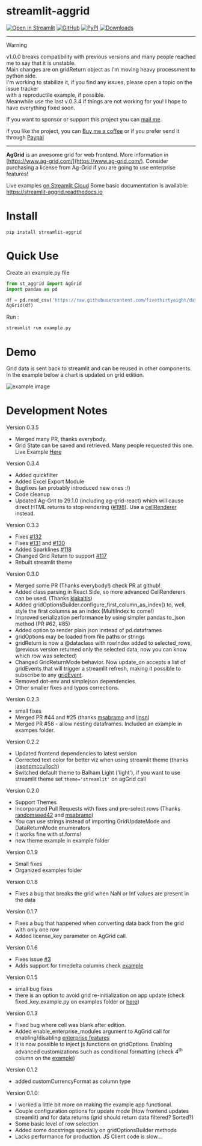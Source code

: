 # streamlit-aggrid

[![Open in Streamlit][share_badge]][share_link] [![GitHub][github_badge]][github_link] [![PyPI][pypi_badge]][pypi_link] [![Downloads][downloads_badge]][downloads_link]

---
> [!WARNING] 
> v1.0.0 breaks compatibility with previous versions and many people reached me to say that it is unstable.  
> Main changes are on gridReturn object as I'm moving heavy processment to python side.  
> I'm working to stabilize it, if you find any issues, please open a topic on the issue tracker  
> with a reproductile example, if possible.  
> Meanwhile use the last v.0.3.4 if things are not working for you! I hope to have everything fixed soon.  


If you want to sponsor or support this project you can [mail me](mailto:pablo.fonseca+staggrid@gmail.com).   


if you like the project, you can [Buy me a coffee](https://www.buymeacoffee.com/pablofonseca) or  if you prefer send it through [Paypal](https://www.paypal.com/donate?hosted_button_id=8HGLA4JZBYFPQ)

---

**AgGrid** is an awesome grid for web frontend. More information in [https://www.ag-grid.com/](https://www.ag-grid.com/). Consider purchasing a license from Ag-Grid if you are going to use enterprise features!


Live examples [on Streamlit Cloud](https://staggrid-examples.streamlit.app/) Some basic documentation is available: https://streamlit-aggrid.readthedocs.io

# Install

```
pip install streamlit-aggrid

```

# Quick Use

Create an example.py file

```python
from st_aggrid import AgGrid
import pandas as pd

df = pd.read_csv('https://raw.githubusercontent.com/fivethirtyeight/data/master/airline-safety/airline-safety.csv')
AgGrid(df)
```

Run :

```shell
streamlit run example.py
```

# Demo

Grid data is sent back to streamlit and can be reused in other components. In the example below a chart is updated on grid edition.

![example image](https://github.com/PablocFonseca/streamlit-aggrid/raw/main/group_selection_example.gif)

# Development Notes
Version 0.3.5
 - Merged many PR, thanks everybody.
 - Grid State can be saved and retrieved. Many people requested this one. Live Example [Here](https://staggrid-examples.streamlit.app/?example=%27Grid%20State%27) 


Version 0.3.4

- Added quickfilter
- Added Excel Export Module
- Bugfixes (an probably introduced new ones :/)
- Code cleanup
- Updated Ag-Grit to 29.1.0 (including ag-grid-react) which will cause direct HTML returns to stop rendering ([#198](https://github.com/PablocFonseca/streamlit-aggrid/issues/198)). Use a [cellRenderer](https://www.ag-grid.com/javascript-data-grid/component-cell-renderer/) instead.

Version 0.3.3

- Fixes [#132](https://github.com/PablocFonseca/streamlit-aggrid/issues/132)
- Fixes [#131](https://github.com/PablocFonseca/streamlit-aggrid/issues/131) and [#130](https://github.com/PablocFonseca/streamlit-aggrid/issues/130)
- Added Sparklines [#118](https://github.com/PablocFonseca/streamlit-aggrid/issues/118)
- Changed Grid Return to support [#117](https://github.com/PablocFonseca/streamlit-aggrid/issues/117)
- Rebuilt streamlit theme

Version 0.3.0

- Merged some PR (Thanks everybody!) check PR at github!
- Added class parsing in React Side, so more advanced CellRenderers can be used. (Thanks [kjakaitis](https://github.com/kjakaitis))
- Added gridOptionsBuilder.configure_first_column_as_index() to, well, style the first columns as an index (MultiIndex to come!)
- Improved serialization performance by using simpler pandas to_json method (PR #62, #85)
- Added option to render plain json instead of pd.dataframes
- gridOptions may be loaded from file paths or strings
- gridReturn is now a @dataclass with rowIndex added to selected_rows, (previous version returned only the selected data, now you can know which row was selected)
- Changed GridReturnMode behavior. Now update_on accepts a list of gridEvents that will trigger a streamlit refresh, making it possible to subscribe to any [gridEvent](https://www.ag-grid.com/javascript-data-grid/grid-events/).
- Removed dot-env and simplejson dependencies.
- Other smaller fixes and typos corrections.

Version 0.2.3

- small fixes
- Merged PR #44 and #25 (thanks [msabramo](https://github.com/msabramo) and [ljnsn](https://github.com/ljnsn))
- Merged PR #58 - allow nesting dataframes. Included an example in exampes folder.

Version 0.2.2

- Updated frontend dependencies to latest version
- Corrected text color for better viz when using streamlit theme (thanks [jasonpmcculloch](https://github.com/jasonpmcculloch))
- Switched default theme to Balham Light ('light'), if you want to use streamlit theme set `theme='streamlit'` on agGrid call

Version 0.2.0

- Support Themes
- Incorporated Pull Requests with fixes and pre-select rows (Thanks [randomseed42](https://github.com/randomseed42) and [msabramo](https://github.com/msabramo))
- You can use strings instead of importing GridUpdateMode and DataReturnMode enumerators
- it works fine with st.forms!
- new theme example in example folder

Version 0.1.9

- Small fixes
- Organized examples folder

Version 0.1.8

- Fixes a bug that breaks the grid when NaN or Inf values are present in the data

Version 0.1.7

- Fixes a bug that happened when converting data back from the grid with only one row
- Added license_key parameter on AgGrid call.

Version 0.1.6

- Fixes issue [#3](https://github.com/PablocFonseca/streamlit-aggrid/issues/3)
- Adds support for timedelta columns check [example][share_link]

Version 0.1.5

- small bug fixes
- there is an option to avoid grid re-initialization on app update (check fixed_key_example.py on examples folder or [here](https://share.streamlit.io/pablocfonseca/streamlit-aggrid/main/examples/fixed_key_example.py))

Version 0.1.3

- Fixed bug where cell was blank after edition.
- Added enable_enterprise_modules argument to AgGrid call for enabling/disabling [enterprise features](https://www.ag-grid.com/documentation/javascript/licensing/)
- It is now possible to inject js functions on gridOptions. Enabling advanced customizations such as conditional formatting (check 4<sup>th</sup> column on the [example](share_link))

Version 0.1.2

- added customCurrencyFormat as column type

Version 0.1.0:

- I worked a little bit more on making the example app functional.
- Couple configuration options for update mode (How frontend updates streamlit) and for data returns (grid should return data filtered? Sorted?)
- Some basic level of row selection
- Added some docstrings specially on gridOptionsBuilder methods
- Lacks performance for production. JS Client code is slow...

[share_badge]: https://static.streamlit.io/badges/streamlit_badge_black_white.svg
[share_link]: https://staggrid-examples.streamlit.app/
[github_badge]: https://badgen.net/badge/icon/GitHub?icon=github&color=black&label
[github_link]: https://github.com/PablocFonseca/streamlit-aggrid
[pypi_badge]: https://badgen.net/pypi/v/streamlit-aggrid?icon=pypi&color=black&label?
[pypi_link]: https://www.pypi.org/project/streamlit-aggrid/
[downloads_badge]: https://img.shields.io/pypi/dm/streamlit-aggrid
[downloads_link]: https://pypi.org/project/streamlit-aggrid/#files
